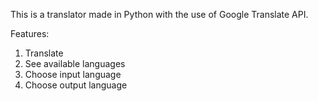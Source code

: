 This is a translator made in Python with the use of Google Translate API.

Features:
1. Translate
2. See available languages
3. Choose input language
4. Choose output language

